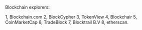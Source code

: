 Blockchain explorers:

1, Blockchain.com
2, BlockCypher
3, TokenView
4, Blockchair
5, CoinMarketCap
6, TradeBlock
7, Blocktrail B.V
8, etherscan.
